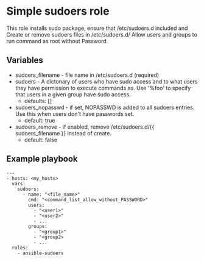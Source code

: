 # Simple sudoers role

This role installs sudo package, ensure that /etc/sudoers.d included and
Create or remove sudoers files in /etc/sudoers.d/
Allow users and groups to run command as root without Password.

## Variables

 * sudoers_filename - file name in /etc/sudoers.d (required)
 * sudoers - A dictonary of users who have sudo access and to what users they have
   permission to execute commands as. Use '%foo' to specify that users in a given
   group have sudo access.
   * defaults: []
 * sudoers_nopasswd - if set, NOPASSWD is added to all sudoers entries. Use this
   when users don't have passwords set.
   * default: true
 * sudoers_remove - if enabled, remove /etc/sudoers.d/{{ sudoers\_filename }} instead
   of create.
   * default: false

## Example playbook
```
---
- hosts: <my_hosts>
  vars:
    sudoers:
      - name: "<file_name>"
        cmd: "<command_list_allow_without_PASSWORD>"
        users:
          - "<user1>"
          - "<user2>"
          - ...
        groups:
          - "<group1>"
          - "<group2>
          - ...
  roles:
    - ansible-sudoers
```
